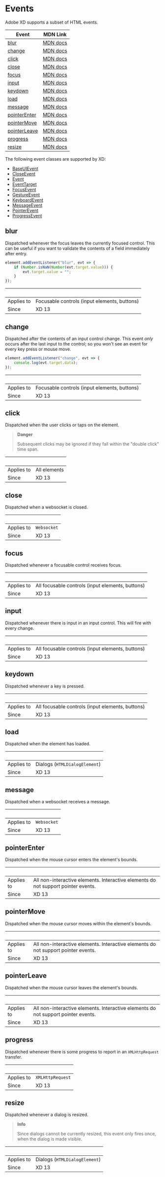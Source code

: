 # Events

Adobe XD supports a subset of HTML events.

Event                                  | MDN Link
---------------------------------------|----------------------------------------
[blur](#blur)                          | [MDN docs](https://developer.mozilla.org/en-US/docs/Web/Events/blur)
[change](#change)                      | [MDN docs](https://developer.mozilla.org/en-US/docs/Web/Events/change)
[click](#click)                        | [MDN docs](https://developer.mozilla.org/en-US/docs/Web/Events/click)
[close](#close)                        | [MDN docs](https://developer.mozilla.org/en-US/docs/Web/Events/close)
[focus](#focus)                        | [MDN docs](https://developer.mozilla.org/en-US/docs/Web/Events/focus)
[input](#input)                        | [MDN docs](https://developer.mozilla.org/en-US/docs/Web/Events/input)
[keydown](#keydown)                    | [MDN docs](https://developer.mozilla.org/en-US/docs/Web/Events/keydown)
[load](#load)                          | [MDN docs](https://developer.mozilla.org/en-US/docs/Web/Events/load)
[message](#message)                    | [MDN docs](https://developer.mozilla.org/en-US/docs/Web/Events/message)
[pointerEnter](#pointerEnter)          | [MDN docs](https://developer.mozilla.org/en-US/docs/Web/Events/pointerEnter)
[pointerMove](#pointerMove)            | [MDN docs](https://developer.mozilla.org/en-US/docs/Web/Events/pointerMove)
[pointerLeave](#pointerLeave)          | [MDN docs](https://developer.mozilla.org/en-US/docs/Web/Events/pointerLeave)
[progress](#progress)                  | [MDN docs](https://developer.mozilla.org/en-US/docs/Web/Events/progress)
[resize](#resize)                      | [MDN docs](https://developer.mozilla.org/en-US/docs/Web/Events/resize)

The following event classes are supported by XD:

* [BaseUIEvent](class/BaseUIEvent.md)
* [CloseEvent](class/CloseEvent.md)
* [Event](class/Event.md)
* [EventTarget](class/EventTarget.md)
* [FocusEvent](class/FocusEvent.md)
* [GestureEvent](class/GestureEvent.md)
* [KeyboardEvent](class/KeyboardEvent.md)
* [MessageEvent](class/MessageEvent.md)
* [PointerEvent](class/PointerEvent.md)
* [ProgressEvent](class/ProgressEvent.md)

## blur

Dispatched whenever the focus leaves the currently focused control. This can be useful if you want to validate the contents of a field immediately after entry.

```js
element.addEventListener("blur", evt => {
    if (Number.isNaN(Number(evt.target.value))) {
        evt.target.value = "";
    }
});
```

 &nbsp;             | &nbsp;
--------------------|---------------------------------------
Applies to          | Focusable controls (input elements, buttons)
Since               | XD 13

## change

Dispatched after the contents of an input control change. This event _only_ occurs after the last input to the control; so you won't see an event for every key press or mouse move.

```js
element.addEventListener("change", evt => {
    console.log(evt.target.data);
});
```

 &nbsp;             | &nbsp;
--------------------|---------------------------------------
Applies to          | Focusable controls (input elements, buttons)
Since               | XD 13

## click

Dispatched when the user clicks or taps on the element.

> **Danger**
>
> Subsequent clicks may be ignored if they fall within the "double click" time span.

 &nbsp;             | &nbsp;
--------------------|---------------------------------------
Applies to          | All elements
Since               | XD 13

## close

Dispatched when a websocket is closed.

 &nbsp;             | &nbsp;
--------------------|---------------------------------------
Applies to          | `Websocket`
Since               | XD 13

## focus

Dispatched whenever a focusable control receives focus.

 &nbsp;             | &nbsp;
--------------------|---------------------------------------
Applies to          | All focusable controls (input elements, buttons)
Since               | XD 13

## input

Dispatched whenever there is input in an input control. This will fire with every change.

 &nbsp;             | &nbsp;
--------------------|---------------------------------------
Applies to          | All focusable controls (input elements, buttons)
Since               | XD 13

## keydown

Dispatched whenever a key is pressed.

 &nbsp;             | &nbsp;
--------------------|---------------------------------------
Applies to          | All focusable controls (input elements, buttons)
Since               | XD 13

## load

Dispatched when the element has loaded.

 &nbsp;             | &nbsp;
--------------------|---------------------------------------
Applies to          | Dialogs (`HTMLDialogElement`)
Since               | XD 13

## message

Dispatched when a websocket receives a message.

 &nbsp;             | &nbsp;
--------------------|---------------------------------------
Applies to          | `Websocket`
Since               | XD 13

## pointerEnter

Dispatched when the mouse cursor enters the element's bounds.

 &nbsp;             | &nbsp;
--------------------|---------------------------------------
Applies to          | All non-interactive elements. Interactive elements do not support pointer events.
Since               | XD 13

## pointerMove

Dispatched when the mouse cursor moves within the element's bounds.

 &nbsp;             | &nbsp;
--------------------|---------------------------------------
Applies to          | All non-interactive elements. Interactive elements do not support pointer events.
Since               | XD 13

## pointerLeave

Dispatched when the mouse cursor leaves the element's bounds.

 &nbsp;             | &nbsp;
--------------------|---------------------------------------
Applies to          | All non-interactive elements. Interactive elements do not support pointer events.
Since               | XD 13

## progress

Dispatched whenever there is some progress to report in an `XMLHttpRequest` transfer.

 &nbsp;             | &nbsp;
--------------------|---------------------------------------
Applies to          | `XMLHttpRequest`
Since               | XD 13

## resize

Dispatched whenever a dialog is resized.

> **Info**
>
> Since dialogs cannot be currently resized, this event only fires once, when the dialog is made visible.

 &nbsp;             | &nbsp;
--------------------|---------------------------------------
Applies to          | Dialogs (`HTMLDialogElement`)
Since               | XD 13
